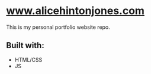 # www.alicehintonjones.com
This is my personal portfolio website repo.

## Built with:
- HTML/CSS
- JS